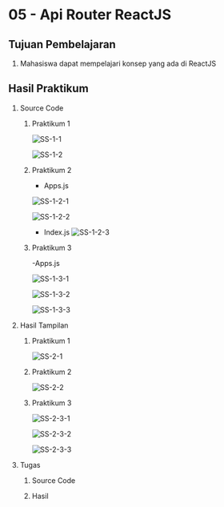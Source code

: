 # 05 - Api Router ReactJS

## Tujuan Pembelajaran
1. Mahasiswa dapat mempelajari konsep yang ada di ReactJS

## Hasil Praktikum

1. Source Code

    1. Praktikum 1

        ![SS-1-1](img/praktikum1/index1-1.jpg)

        ![SS-1-2](img/praktikum1/index1-2.jpg)

    2. Praktikum 2

        - Apps.js

        ![SS-1-2-1](img/praktikum2/app2-1.jpg)

        ![SS-1-2-2](img/praktikum2/app2-2.jpg)

        - Index.js
        ![SS-1-2-3](img/praktikum2/index2.jpg)

    3. Praktikum 3

        -Apps.js

        ![SS-1-3-1](img/praktikum3/app3-1.jpg)

        ![SS-1-3-2](img/praktikum3/app3-2.jpg)

        ![SS-1-3-3](img/praktikum3/app3-3.jpg)

2. Hasil Tampilan

    1. Praktikum 1

        ![SS-2-1](img/praktikum1/hasil1.jpg)

    2. Praktikum 2

        ![SS-2-2](img/praktikum2/hasil2.jpg)

    3. Praktikum 3

        ![SS-2-3-1](img/praktikum3/hasil3-1.jpg)

        ![SS-2-3-2](img/praktikum3/hasil3-2.jpg)

        ![SS-2-3-3](img/praktikum3/hasil3-3.jpg)

3. Tugas

    1. Source Code

    2. Hasil